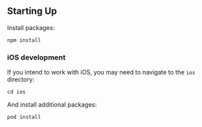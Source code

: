 
## Starting Up

Install packages:

```
npm install
```

### iOS development

If you intend to work with iOS, you may need to navigate to the `ios` directory:

```
cd ios
```

And install additional packages:

```
pod install
```
